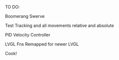 TO DO:

Boomerang Swerve 

Test Tracking and all movements relative and absolute 

PID Velocity Controller

LVGL Fns Remapped for newer LVGL

Cook!
